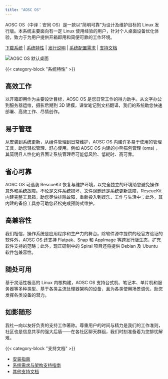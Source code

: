 ```yaml
---
title: "AOSC OS"
---
```


AOSC OS（中译：安同 OS）是一款以“简明可靠”为设计及维护目标的 Linux 发行版。本系统主要面向有一定 Linux 使用经验的用户，针对个人桌面设备优化体验，致力于为用户提供开箱即用和简便可靠的工作环境。

[下载系统](/download#aosc-os) | [系统特性](#) | [发行说明](relnotes) | [系统配置需求](support/sysreq) | [支持文档](#)

![AOSC OS 默认桌面](/aosc-os/aosc-os.zh-cn.jpg)

{{< category-block "系统特性" >}}

## 高效工作

以开箱即用作为主要设计目标，AOSC OS 是您日常工作的得力助手。从文字办公到服务器运维，摄影后期到 3D 建模，课堂笔记到文档翻译，我们的系统助您快速部署、高效工作、尽情创作。

## 易于管理

从安装到系统更新，从组件管理到日常维护，AOSC OS 内建许多易于使用的管理工具，助您轻松管理、舒心使用。例如 AOSC OS 内建的小熊猫包管理 (oma) ，其简明且人性化的界面让系统管理尽可能低风险、低耗时、高可靠。

## 省心可靠

AOSC OS 可选装 RescueKit 恢复与维护环境，以完全独立的环境助您避免操作意外和系统故障。不论是文件系统损坏、文件误删还是系统更新故障，RescueKit 内建完整工具箱，助您尽快排除故障，重新投入到娱乐、工作与生活中；此外，其内建的备份工具亦可助您轻松完成预防式维护。

## 高兼容性

我们相信，操作系统是应用程序和生产力的舞台。除软件源中提供的经官方验证的软件外，AOSC OS 还支持 Flatpak、Snap 和 AppImage 等跨发行版生态，扩充软件支持的范畴；此外，现正研制中的 Spiral 项目还将提供 Debian 及 Ubuntu 软件包兼容性。

## 随处可用

基于灵活性极高的 Linux 内核构建，AOSC OS 支持台式机、笔记本、单片机和服务器等多种类型、基于各类主流处理器架构的设备，且为各类使用场景调优，助您发挥各类设备的潜力。

## 如影随形

我社一向以友好负责的支持工作著称。尊重用户的时间与精力是我们的工作准则，社区也是信息共享的强大后盾——在各社区聊天群组，我们时刻准备着为您排忧解难。

{{< category-block "支持文档" >}}

- [安装指南](#)
- [系统需求与架构支持指南](#)
- [其他支持文档](#)